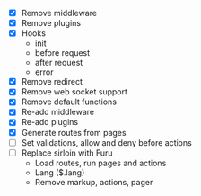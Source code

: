 * [x] Remove middleware
* [x] Remove plugins
* [x] Hooks
  - init
  - before request
  - after request
  - error
* [x] Remove redirect
* [x] Remove web socket support
* [x] Remove default functions
* [x] Re-add middleware
* [x] Re-add plugins
* [x] Generate routes from pages
* [ ] Set validations, allow and deny before actions
* [ ] Replace sirloin with Furu
  - Load routes, run pages and actions
  - Lang ($.lang)
  - Remove markup, actions, pager
